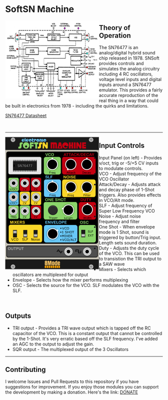 # SoftSN Machine

<img align="left" width="300" height="250" src=sn76477-block-diagram.jpg>

## Theory of Operation

The SN76477 is an analog/digital hybrid sound chip released in 1978. SNSoft provides controls and simulates the analog circuitry including 4 RC oscillators, voltage level inputs and digital inputs around a SN76477 emulator. This provides a fairly accurate reproduction of the real thing in a way that could be built in electronics from 1978 - including the quirks and limitations.

[SN76477 Datasheet](SN76477.pdf)

<br/>

---
<img align="left" width="300" height="424" src=panel.png>

## Input Controls 

 * Input Panel (on left) - Provides v/oct, trig or -5/+5 CV inputs to modulate controls.
 * VCO - Adjust frequency of the VCO Oscillator
 * Attack/Decay - Adjusts attack and decay phase of 1-Shot triggers. Also provides effects in VCO/Alt mode.
 * SLF - Adjust frequency of Super Low Frequency VCO
 * Noise - Adjust noise frequency and filter
 * One Shot - When envelope mode is 1 Shot, sound is triggered by button/Trig input. Length sets sound duration.
 * Duty - Adjusts the duty cycle of the VCO. This can be used to transistion the TRI output to a SAW wave
 * Mixers - Selects which oscillators are multiplexed for output
 * Envelope - Selects how the mixer performs multiplexing
 * OSC - Selects the source for the VCO. SLF modulates the VCO with the SLF.

<br/>

## Outputs

* TRI output - Provides a TRI wave output which is tapped off the RC capacitor of the VCO. This is a constant output that cannot be controlled by the 1-Shot. It's very erratic based off the SLF frequency. I've added an AGC to the output to adjust the gain.
* SQR output - The multiplexed output of the 3 Oscillators

---
## Contributing

I welcome Issues and Pull Requests to this repository if you have suggestions for improvement.
If you enjoy those modules you can support the development by making a donation. Here's the link: [DONATE](https://www.8mode.com/vcv-modules)
